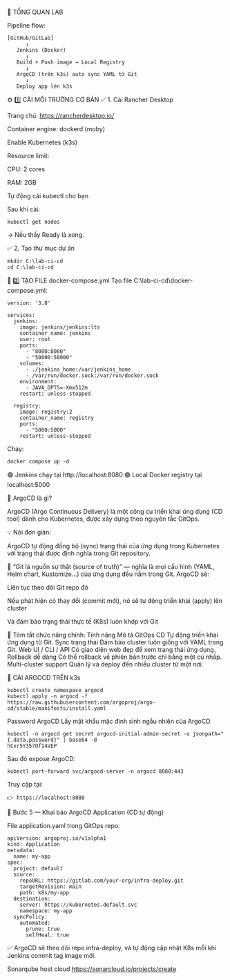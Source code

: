🧰 TỔNG QUAN LAB

Pipeline flow:
```
[GitHub/GitLab] 
      ↓
   Jenkins (Docker)
      ↓
   Build + Push image → Local Registry
      ↓
   ArgoCD (trên k3s) auto sync YAML từ Git
      ↓
   Deploy app lên k3s
```

⚙️ 1️⃣ CÀI MÔI TRƯỜNG CƠ BẢN
✅ 1. Cài Rancher Desktop

Trang chủ: https://rancherdesktop.io/

Container engine: dockerd (moby)

Enable Kubernetes (k3s)

Resource limit:

CPU: 2 cores

RAM: 2GB

Tự động cài kubectl cho bạn

Sau khi cài:
```
kubectl get nodes
```
→ Nếu thấy Ready là xong.

✅ 2. Tạo thư mục dự án
```
mkdir C:\lab-ci-cd
cd C:\lab-ci-cd
```

🐳 2️⃣ TẠO FILE docker-compose.yml
Tạo file C:\lab-ci-cd\docker-compose.yml:
```
version: '3.8'

services:
  jenkins:
    image: jenkins/jenkins:lts
    container_name: jenkins
    user: root
    ports:
      - "8080:8080"
      - "50000:50000"
    volumes:
      - ./jenkins_home:/var/jenkins_home
      - /var/run/docker.sock:/var/run/docker.sock
    environment:
      - JAVA_OPTS=-Xmx512m
    restart: unless-stopped

  registry:
    image: registry:2
    container_name: registry
    ports:
      - "5000:5000"
    restart: unless-stopped
```

Chạy:
```
docker compose up -d
```
🟢 Jenkins chạy tại http://localhost:8080
🟢 Local Docker registry tại localhost:5000

🧩 ArgoCD là gì?

ArgoCD (Argo Continuous Delivery) là một công cụ triển khai ứng dụng (CD tool) dành cho Kubernetes, được xây dựng theo nguyên tắc GitOps.

💡 Nói đơn giản:

ArgoCD tự động đồng bộ (sync) trạng thái của ứng dụng trong Kubernetes với trạng thái được định nghĩa trong Git repository.

🔁 “Git là nguồn sự thật (source of truth)” — nghĩa là mọi cấu hình (YAML, Helm chart, Kustomize...) của ứng dụng đều nằm trong Git.
ArgoCD sẽ:

Liên tục theo dõi Git repo đó

Nếu phát hiện có thay đổi (commit mới), nó sẽ tự động triển khai (apply) lên cluster

Và đảm bảo trạng thái thực tế (K8s) luôn khớp với Git

📘 Tóm tắt chức năng chính:
Tính năng	Mô tả
GitOps CD	Tự động triển khai ứng dụng từ Git.
Sync trạng thái	Đảm bảo cluster luôn giống với YAML trong Git.
Web UI / CLI / API	Có giao diện web đẹp để xem trạng thái ứng dụng.
Rollback dễ dàng	Có thể rollback về phiên bản trước chỉ bằng một cú nhấp.
Multi-cluster support	Quản lý và deploy đến nhiều cluster từ một nơi.

🚀 CÀI ARGOCD TRÊN k3s
```
kubectl create namespace argocd
kubectl apply -n argocd -f https://raw.githubusercontent.com/argoproj/argo-cd/stable/manifests/install.yaml
```

Password ArgoCD
Lấy mật khẩu mặc định sinh ngẫu nhiên của ArgoCD
```
kubectl -n argocd get secret argocd-initial-admin-secret -o jsonpath="{.data.password}" | base64 -d
hCxr5Y357Of14VEP
```

Sau đó expose ArgoCD:
```
kubectl port-forward svc/argocd-server -n argocd 8080:443
```
Truy cập tại:
```
👉 https://localhost:8080
```

🔹 Bước 5 — Khai báo ArgoCD Application (CD tự động)

File application.yaml trong GitOps repo:
```
apiVersion: argoproj.io/v1alpha1
kind: Application
metadata:
  name: my-app
spec:
  project: default
  source:
    repoURL: https://gitlab.com/your-org/infra-deploy.git
    targetRevision: main
    path: k8s/my-app
  destination:
    server: https://kubernetes.default.svc
    namespace: my-app
  syncPolicy:
    automated:
      prune: true
      selfHeal: true
```
✅ ArgoCD sẽ theo dõi repo infra-deploy, và tự động cập nhật K8s mỗi khi Jenkins commit tag image mới.

Sonarqube host cloud
https://sonarcloud.io/projects/create
